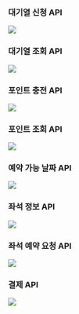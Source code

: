 ### 대기열 신청 API
[![](https://mermaid.ink/img/pako:eNp1Uk1v00AQ_SujveImdrxO4j1UipQeKtQ0xOWSOIeVvU1XxOuw3gVKlEvFocdKHJBQQeKEkLjAif8U_wjGHylChT2sZt_MvDczO1uS5KkgjBTipRUqEWPJV5pnsQI8o8TkGp4XQjfvDddGJnLDlYHR9PQxGAn9SiYCeAFFYz6OmYlUFlWErozG39yV0NHxMTIzWEzPo4sldJMci9Km-5pLI9Wqq8VKFuZQEIZiQqvKwCLBadq4WhDdT2pFBhXFMyusKD_cQXnzvfz4rfx8B_v3P_ZfPjVJdSSmtBmL-Wg8hiTPMq5SkAraKmqWJSRWa6HMhczEmVyvZeH8VUFDhmxHDwUu5rPR5On_Gf_VwGEimqsXf7pGtBoXUs5Ooun5JDpZwgT2P2_Lr7-gvL0v393H6jDcWBGHZEJnXKb419sKj4m5EpmICUMzFZfcrk1MYrXDUG5NHl2rhLBLvi6EQ-wm5eawGw8o9of7cdYsUL1HDsEvJmxL3hDmBWGn5_ZdSl3f9emgN3DINWEh7XjDXtAPhz71aRgGO4e8zXNkdTuDvk8Db-jRfuDRYUhrunntNNqios7t6qrV3_0GNVLrlQ?type=png)](https://mermaid.live/edit#pako:eNp1Uk1v00AQ_SujveImdrxO4j1UipQeKtQ0xOWSOIeVvU1XxOuw3gVKlEvFocdKHJBQQeKEkLjAif8U_wjGHylChT2sZt_MvDczO1uS5KkgjBTipRUqEWPJV5pnsQI8o8TkGp4XQjfvDddGJnLDlYHR9PQxGAn9SiYCeAFFYz6OmYlUFlWErozG39yV0NHxMTIzWEzPo4sldJMci9Km-5pLI9Wqq8VKFuZQEIZiQqvKwCLBadq4WhDdT2pFBhXFMyusKD_cQXnzvfz4rfx8B_v3P_ZfPjVJdSSmtBmL-Wg8hiTPMq5SkAraKmqWJSRWa6HMhczEmVyvZeH8VUFDhmxHDwUu5rPR5On_Gf_VwGEimqsXf7pGtBoXUs5Ooun5JDpZwgT2P2_Lr7-gvL0v393H6jDcWBGHZEJnXKb419sKj4m5EpmICUMzFZfcrk1MYrXDUG5NHl2rhLBLvi6EQ-wm5eawGw8o9of7cdYsUL1HDsEvJmxL3hDmBWGn5_ZdSl3f9emgN3DINWEh7XjDXtAPhz71aRgGO4e8zXNkdTuDvk8Db-jRfuDRYUhrunntNNqios7t6qrV3_0GNVLrlQ)
<!--
[![](https://mermaid.ink/img/pako:eNrNVEFLG0EU_iuPObUQNWsSNXsQUgySQxMxitCuyLg70YFkJp2ZVWMQpHiw1EN7qtgoXkpbECqtlBT6i7Kb_9DZnV3UaKC9dQ67M-9973vfezO8LnK5R5CNJHnlE-aSBYq3BG45DPQquYoLWJVEmHMbC0Vd2sZMQWmp8tBYJ2KHugSwBGm2DzELWOFNLGOQtwlPXK7TCrWxi6mibOupiTDfKPXE_LzOZcPLpVp9ZR2mEvxUgp8SZItKlUrUUB2Q6LDB1wQVz7gSo3anEmxoUOY966zeQaW-uyyCKEHJDonpQCqsfOkwg8dNFcuMzL4EKmGhVi1DbRkYV0D2tDYDTMEmHCagVl2sVaqL4HJft0UHFrLAd9JC0vWY6oRirVRZuQ9-THzSpw3KGnwcddzgCLjBRjCmn1GB-gaWy_WlWrVeXofg5HDQvw4_3EDw_Xh42r8NIk19teNrbBIpQW1jpqv960ITlv-vVpY8mnjz8D0o8yBwUxDsdUbua0SR2hZ8FxjZhZKBr5laIq7ynkvainJ2G31fK5FtziRZh_D8JvjWT4QO3_eCT78huO4N-m_072N4fgjh66vw7Gt48S5RHl3XGL0jTU8Fj1W8yP9Z7_D0KLy4gsGPy8H1efD2FMLjnhafARb8PAIW3hzD4NdJ-Fnr7l0Oz77ca3d8cBjKoBYRLUw9Pce6kdFBapu0iINsvfVIA_tN5SCHHWgo9hWvd5iLbCV8kkF-28MqHXvIbmDdkAzSkwrZXbSH7JnipJW3ZuYKc3krN12cLmZQB9kT1uz0ZL6Yy84WrGIxn7VmcgcZtM-5prAmc_lsVvuyVmFOh1i5mO9F7DRJiUf1ZH1uRm88gQ_-AJks4W4?type=png)](https://mermaid.live/edit#pako:eNrNVEFLG0EU_iuPObUQNWsSNXsQUgySQxMxitCuyLg70YFkJp2ZVWMQpHiw1EN7qtgoXkpbECqtlBT6i7Kb_9DZnV3UaKC9dQ67M-9973vfezO8LnK5R5CNJHnlE-aSBYq3BG45DPQquYoLWJVEmHMbC0Vd2sZMQWmp8tBYJ2KHugSwBGm2DzELWOFNLGOQtwlPXK7TCrWxi6mibOupiTDfKPXE_LzOZcPLpVp9ZR2mEvxUgp8SZItKlUrUUB2Q6LDB1wQVz7gSo3anEmxoUOY966zeQaW-uyyCKEHJDonpQCqsfOkwg8dNFcuMzL4EKmGhVi1DbRkYV0D2tDYDTMEmHCagVl2sVaqL4HJft0UHFrLAd9JC0vWY6oRirVRZuQ9-THzSpw3KGnwcddzgCLjBRjCmn1GB-gaWy_WlWrVeXofg5HDQvw4_3EDw_Xh42r8NIk19teNrbBIpQW1jpqv960ITlv-vVpY8mnjz8D0o8yBwUxDsdUbua0SR2hZ8FxjZhZKBr5laIq7ynkvainJ2G31fK5FtziRZh_D8JvjWT4QO3_eCT78huO4N-m_072N4fgjh66vw7Gt48S5RHl3XGL0jTU8Fj1W8yP9Z7_D0KLy4gsGPy8H1efD2FMLjnhafARb8PAIW3hzD4NdJ-Fnr7l0Oz77ca3d8cBjKoBYRLUw9Pce6kdFBapu0iINsvfVIA_tN5SCHHWgo9hWvd5iLbCV8kkF-28MqHXvIbmDdkAzSkwrZXbSH7JnipJW3ZuYKc3krN12cLmZQB9kT1uz0ZL6Yy84WrGIxn7VmcgcZtM-5prAmc_lsVvuyVmFOh1i5mO9F7DRJiUf1ZH1uRm88gQ_-AJks4W4)
-->
<!--
[![](https://mermaid.ink/img/pako:eNptUT1LA0EQ_SvD1kr6KwKBBLlCDZ5p9FJsdid6mNs790OQEIiNIAixMAqSIqWFwqEp_E25u__g3m2CRdximY_HvDfzxoQlHIlHFF4bFAzbEb2QNA4F2NdiOpHQUyhdnlKpIxalVGjwhUbJMNX_NVtdf7cYoLyJGAJVoFy4i2lTTQdU1SA-cH33Vyr2m0072YPzg85pHxo6uULRiJQy2Bgb2_f5ZCO861vshtCDXs9vQ57NIH-crn-y4nUFxXKef6_W2RTK2Uc5f8-fFlDeL8u7zAIX5csDFG_Pxdenm7eZtOWviaEipmK7haOsVFp9J52ge3wUdPoOGooaEwqyR2KUMY24Pfm4KoZEX2KMIfFsyHFIzUiHJBQTC6VGJ8GtYMTT0uAeMSmneusQ8YZ0pGzV3u0sSf5y5JF17dDZWrs7-QUqobJ3?type=png)](https://mermaid.live/edit#pako:eNptUT1LA0EQ_SvD1kr6KwKBBLlCDZ5p9FJsdid6mNs790OQEIiNIAixMAqSIqWFwqEp_E25u__g3m2CRdximY_HvDfzxoQlHIlHFF4bFAzbEb2QNA4F2NdiOpHQUyhdnlKpIxalVGjwhUbJMNX_NVtdf7cYoLyJGAJVoFy4i2lTTQdU1SA-cH33Vyr2m0072YPzg85pHxo6uULRiJQy2Bgb2_f5ZCO861vshtCDXs9vQ57NIH-crn-y4nUFxXKef6_W2RTK2Uc5f8-fFlDeL8u7zAIX5csDFG_Pxdenm7eZtOWviaEipmK7haOsVFp9J52ge3wUdPoOGooaEwqyR2KUMY24Pfm4KoZEX2KMIfFsyHFIzUiHJBQTC6VGJ8GtYMTT0uAeMSmneusQ8YZ0pGzV3u0sSf5y5JF17dDZWrs7-QUqobJ3)
-->

### 대기열 조회 API
[![](https://mermaid.ink/img/pako:eNqNVFtLG0EY_Ssf82QxmsRsYrIPQmiDDW2jTSItGpFhd4xLzUy6O2u0IWBrHmybB0svXkgK0kIo9EFLH_xN7uQ_dGY316rgPn37Xc453xlm6shgJkE6cshrl1CDPLJw2caVEgX5pQ3ObFhxiB38V7HNLcOqYsohvZy9mSwQe8cyCGAHnCC82ZMnpuWoDlsFJRp0KJKZhQWJqsPaYqa4DmGDST02D9ewxS1aDjscc9cJ113ZmjUbfYnLWTnW59UhqAWlflKWp31OHRTSc5e4RBwfiWYbxLvf4uyX-H4E4rAt2k0Q5xe9s1Yw7s_MyOmZIfraaj6dewIGq1QwNcGi0Nfmg65PsONtuSqmr4DsWg53guS4rMG2tmqahuioQ-0kq8oSyZnPFJaXcoXMOuTA-3Moule-2mY7GCDbDgmITEYcoIwHjCM4pURhKb2MltlA76jjdrdEt9n79h7Ez0-icwVea__66kIc__3fO9E5gWLx6YR3g-82Dx_L0x23cFzSpIV3OabYpoZ6wOu2vB8t8bF9fdF8MDl5l5O9U2ngZe_0izh42ztoh3zI0ajvqW-ZsvNetg208S2b1YCSGjyUKzKa2TVIlVuMwlRuqbiReZktFDdepLPFbG5xY6WQyd9T8bj94H2-9M473tGJ6O6D-PpBdPZH5zG2Bu0bOQzUbUMhVCF2BVumvPZ1lS8hvkUqpIR0GZpkE7vbvIRKtCFbsctZYY8aSN_E0pUQcqsm5oNnYpiV5yyfimfBW-I_KSEkbzvS62gX6dF4anYukohoWiQWiWnzc_MhtIf0lDYbTc7FE6lkTItpqVS8EUJvGJOokdn5REyLR5NRLRGPasmU5sOt-kVuu5LRZm55q8_f-AdD77GG?type=png)](https://mermaid.live/edit#pako:eNqNVFtLG0EY_Ssf82QxmsRsYrIPQmiDDW2jTSItGpFhd4xLzUy6O2u0IWBrHmybB0svXkgK0kIo9EFLH_xN7uQ_dGY316rgPn37Xc453xlm6shgJkE6cshrl1CDPLJw2caVEgX5pQ3ObFhxiB38V7HNLcOqYsohvZy9mSwQe8cyCGAHnCC82ZMnpuWoDlsFJRp0KJKZhQWJqsPaYqa4DmGDST02D9ewxS1aDjscc9cJ113ZmjUbfYnLWTnW59UhqAWlflKWp31OHRTSc5e4RBwfiWYbxLvf4uyX-H4E4rAt2k0Q5xe9s1Yw7s_MyOmZIfraaj6dewIGq1QwNcGi0Nfmg65PsONtuSqmr4DsWg53guS4rMG2tmqahuioQ-0kq8oSyZnPFJaXcoXMOuTA-3Moule-2mY7GCDbDgmITEYcoIwHjCM4pURhKb2MltlA76jjdrdEt9n79h7Ez0-icwVea__66kIc__3fO9E5gWLx6YR3g-82Dx_L0x23cFzSpIV3OabYpoZ6wOu2vB8t8bF9fdF8MDl5l5O9U2ngZe_0izh42ztoh3zI0ajvqW-ZsvNetg208S2b1YCSGjyUKzKa2TVIlVuMwlRuqbiReZktFDdepLPFbG5xY6WQyd9T8bj94H2-9M473tGJ6O6D-PpBdPZH5zG2Bu0bOQzUbUMhVCF2BVumvPZ1lS8hvkUqpIR0GZpkE7vbvIRKtCFbsctZYY8aSN_E0pUQcqsm5oNnYpiV5yyfimfBW-I_KSEkbzvS62gX6dF4anYukohoWiQWiWnzc_MhtIf0lDYbTc7FE6lkTItpqVS8EUJvGJOokdn5REyLR5NRLRGPasmU5sOt-kVuu5LRZm55q8_f-AdD77GG)
<!--
[![](https://mermaid.ink/img/pako:eNqNk99rE0EQx_-VYZ8UYn5e0uYeCtGEcA8moakU9KRsbzftYrIX7_baxBCotIXY9qUPhaBpUSgo4kOQKvFfyl3-Bze3F6JWsftwtzv7nZnPDDs9ZNmEIh259KVHuUWLDO84uGVykKtgCduBJy511LmNHcEs1sZcQKFm3DbWqbPHLArYBVdtb2uKWOBt7IYisg33LFumdcTWPmaC8Z37ykN956kfrK3JXDqUSxuQiMSJSJxwBRaem-hF9k1lNkg_KqBmSPeISgdPhgNG1F1klfcLIh0ajJOHXYM8-iOc8ljofg25ToXD6B4lsKxj7mNy5YObAhQkMBc2C8aGsv9OEBY4r2mL8Ya9VCj-eRd0eLZeqteqlXrpOVT8z8fgnx1MJ-Pg-jy4nEBw-Hp2OFKOtCmbu8xZrhqV8j-Til3H3gdO96HQdCgm3bIt6ecZSx2LtgWz-X9xZsOj4OoLBIOR_3UQXB37pwP_9DouMb8fQSW4GcD0x1nw8QCC0fvZ209_pSxWKyWQj43bAmiHucK9A3LF3mDWCyoM1_UouTuwPx5NJ2_88bvg8gAk82w4mZ2PpmNJ-OFGljK7GIa4FyfBybeomoiak8X7DP8mRzHUok4LMyKnqDc3mkjs0hY1kS63hDaw1xQmMnlfSrEn7HqXW0gXjkdjyGsTLBZDh_QGll2JITknSO-hDtIzWlxbzeTSuWxSrpXUSi6GukhPp3Px5Goqvaql8-l8JqNl-zH0yrZliFR8JZnSkloyr-XyuaSWDcM9De-i8JQwOdeP1eCH89__CVeDcEw?type=png)](https://mermaid.live/edit#pako:eNqNk99rE0EQx_-VYZ8UYn5e0uYeCtGEcA8moakU9KRsbzftYrIX7_baxBCotIXY9qUPhaBpUSgo4kOQKvFfyl3-Bze3F6JWsftwtzv7nZnPDDs9ZNmEIh259KVHuUWLDO84uGVykKtgCduBJy511LmNHcEs1sZcQKFm3DbWqbPHLArYBVdtb2uKWOBt7IYisg33LFumdcTWPmaC8Z37ykN956kfrK3JXDqUSxuQiMSJSJxwBRaem-hF9k1lNkg_KqBmSPeISgdPhgNG1F1klfcLIh0ajJOHXYM8-iOc8ljofg25ToXD6B4lsKxj7mNy5YObAhQkMBc2C8aGsv9OEBY4r2mL8Ya9VCj-eRd0eLZeqteqlXrpOVT8z8fgnx1MJ-Pg-jy4nEBw-Hp2OFKOtCmbu8xZrhqV8j-Til3H3gdO96HQdCgm3bIt6ecZSx2LtgWz-X9xZsOj4OoLBIOR_3UQXB37pwP_9DouMb8fQSW4GcD0x1nw8QCC0fvZ209_pSxWKyWQj43bAmiHucK9A3LF3mDWCyoM1_UouTuwPx5NJ2_88bvg8gAk82w4mZ2PpmNJ-OFGljK7GIa4FyfBybeomoiak8X7DP8mRzHUok4LMyKnqDc3mkjs0hY1kS63hDaw1xQmMnlfSrEn7HqXW0gXjkdjyGsTLBZDh_QGll2JITknSO-hDtIzWlxbzeTSuWxSrpXUSi6GukhPp3Px5Goqvaql8-l8JqNl-zH0yrZliFR8JZnSkloyr-XyuaSWDcM9De-i8JQwOdeP1eCH89__CVeDcEw)
-->
<!--
[![](https://mermaid.ink/img/pako:eNqNk0Fr2zAUx7_KQ6cNsuXuQyEjIfgwJzQpg82jqNZLK5ZImSU3DSHQ0RaytpceCmFLywaFjbFDGN3IvlJsf4fJlkM2urH6IEvv_Z_-Pwm9EQkkQ-IQha8jFAFWOd0Nac8XYL5KoGUIWwpDu-7TUPOA96nQUGm6d4MtDPd5gEAVKDu9q6lSTXeoykVsBx4E0tiGentAueZi96GtsGNm_Whjw3g5UK-1oVyIy4W4rDTVkSqPIiN02bjAbrqmqGBxIMsBZzZXRE1-xeFAhwv2ZOiyrXwTq1tlf99oE3XIcR8ZrJkzCl_YGtrVYIGAK3hWcds2_qdvfpiMf5uLjlwrLHXG4MCLzVqr2fBatZfgxV9OID4_XC7myc1FcrWA5OhNejSzhdg1F7n2rDdcr_5PU70XygEIHEClGyJlw7o09Jlj7SDAvuZS_BcnnR4n118hmczib5Pk-iQ-m8RnN48N5o9j8JLbCSx_niefDiGZfUjfff4rZbXh1cA8LCE14AFXWt0D2ZNtHrxC7SoVIbs_cDyfLRdv4_n75OoQDHM6XaQXs-XcEH68NUdJL6c57uVpcvq9OE1BLdjqLeZ_X5AS6WHYo5yZjhllQZ_oPeyhTxwzZdihUVf7xBdjI6WRlq2hCIijwwhLJOozqlcNRpwONbdSIqYnnku5XiPjpume2q7Mm3P8C0bvVjU?type=png)](https://mermaid.live/edit#pako:eNqNk0Fr2zAUx7_KQ6cNsuXuQyEjIfgwJzQpg82jqNZLK5ZImSU3DSHQ0RaytpceCmFLywaFjbFDGN3IvlJsf4fJlkM2urH6IEvv_Z_-Pwm9EQkkQ-IQha8jFAFWOd0Nac8XYL5KoGUIWwpDu-7TUPOA96nQUGm6d4MtDPd5gEAVKDu9q6lSTXeoykVsBx4E0tiGentAueZi96GtsGNm_Whjw3g5UK-1oVyIy4W4rDTVkSqPIiN02bjAbrqmqGBxIMsBZzZXRE1-xeFAhwv2ZOiyrXwTq1tlf99oE3XIcR8ZrJkzCl_YGtrVYIGAK3hWcds2_qdvfpiMf5uLjlwrLHXG4MCLzVqr2fBatZfgxV9OID4_XC7myc1FcrWA5OhNejSzhdg1F7n2rDdcr_5PU70XygEIHEClGyJlw7o09Jlj7SDAvuZS_BcnnR4n118hmczib5Pk-iQ-m8RnN48N5o9j8JLbCSx_niefDiGZfUjfff4rZbXh1cA8LCE14AFXWt0D2ZNtHrxC7SoVIbs_cDyfLRdv4_n75OoQDHM6XaQXs-XcEH68NUdJL6c57uVpcvq9OE1BLdjqLeZ_X5AS6WHYo5yZjhllQZ_oPeyhTxwzZdihUVf7xBdjI6WRlq2hCIijwwhLJOozqlcNRpwONbdSIqYnnku5XiPjpume2q7Mm3P8C0bvVjU)
-->
### 포인트 충전 API
[![](https://mermaid.ink/img/pako:eNp1kU1PAjEQhv9K0_Ma7z2QEFkjB3HD6kXLYWgHaMK2az9MDOG_O9suEbLaQ9OZeear74krp5ELHvAzoVW4MLD30EnL6MxVdJ69BfTF7sFHo0wPNrJ5s5w6W_RfRiGDwEJ5TpkFRNhCyJDelni5h0Z3sxlVFuzjsX59eNqw-94ZG8dxmiWFxx6CJcKZ0RVTB_B7ZFfkyBB96UZ4ryHeUJfYTdFM6b-L5cnWGJO3V92T90h7TQYd1qFF1nXbvKzaevNvSk6Slle8Q9-B0aTHaXBKHg_YoeSCnhp3kI5RcmnPhEKKrv22iovoE1a8DD7Kx8UOjoG89OPvzv3aqA1J-lw0z9KffwAF1at-?type=png)](https://mermaid.live/edit#pako:eNp1kU1PAjEQhv9K0_Ma7z2QEFkjB3HD6kXLYWgHaMK2az9MDOG_O9suEbLaQ9OZeear74krp5ELHvAzoVW4MLD30EnL6MxVdJ69BfTF7sFHo0wPNrJ5s5w6W_RfRiGDwEJ5TpkFRNhCyJDelni5h0Z3sxlVFuzjsX59eNqw-94ZG8dxmiWFxx6CJcKZ0RVTB_B7ZFfkyBB96UZ4ryHeUJfYTdFM6b-L5cnWGJO3V92T90h7TQYd1qFF1nXbvKzaevNvSk6Slle8Q9-B0aTHaXBKHg_YoeSCnhp3kI5RcmnPhEKKrv22iovoE1a8DD7Kx8UOjoG89OPvzv3aqA1J-lw0z9KffwAF1at-)
<!--
[![](https://mermaid.ink/img/pako:eNp1ksFuwjAMhl8lyplp9xyQkODQw0ZFt8sWDiYxEIkmXeJMmhDvPrcpGqgshyixP9u_45ylCRalkgm_MnqDSweHCK32gtfCUIjiPWEs9w4iOeM68CQqTxgNdvTIuairqbHB-O0MCkgileOUWQLBDtIA2V3xl71X8TSfc2YlPut187YVz11wnkapdcXesYQSmWnh7EyYI8QDihtyZJi-FmO8s0B31NV3l3Sg7ONkg7ANUo7-pnqOEbmtidC-G-5js2rq9Wuz2v4bMgRpL2eyxdiCszyrc2_Uko7YopaKjxb3kE-kpfYXRiFTaH68kYpixpkswsfRSrWHU2IrP_hHCH93tI7H_VL-w_AtLr9Nt7Xo?type=png)](https://mermaid.live/edit#pako:eNp1ksFuwjAMhl8lyplp9xyQkODQw0ZFt8sWDiYxEIkmXeJMmhDvPrcpGqgshyixP9u_45ylCRalkgm_MnqDSweHCK32gtfCUIjiPWEs9w4iOeM68CQqTxgNdvTIuairqbHB-O0MCkgileOUWQLBDtIA2V3xl71X8TSfc2YlPut187YVz11wnkapdcXesYQSmWnh7EyYI8QDihtyZJi-FmO8s0B31NV3l3Sg7ONkg7ANUo7-pnqOEbmtidC-G-5js2rq9Wuz2v4bMgRpL2eyxdiCszyrc2_Uko7YopaKjxb3kE-kpfYXRiFTaH68kYpixpkswsfRSrWHU2IrP_hHCH93tI7H_VL-w_AtLr9Nt7Xo)
-->

### 포인트 조회 API
[![](https://mermaid.ink/img/pako:eNqFUU1rwzAM_SvG54zefSgUmo0ctoVmu2zuQbXVztDYmT8KI-S_T4kT2tHDfDCW3tOT5Ndz5TRywQN-J7QKtwZOHlppGZ2Nis6z94A-xx34aJTpwEa2qav7ZIP-YhQyCCzk5z1nCxEOECaSPmQ832Ojh_WalAX7fCrf9mzVOWPjqk-EVHqYp6orYs2tBBsxZnTG5izhSxvBHo3VbBLKnAW5Fdlh9AYv-Id4FZtGIk7ydulXMJW8R1ropiKPNu5BG-zKpn59acr9f5VTrbS84C36FowmP_oxKXn8whYlF_TUeIR0jpJLOxAVUnTNj1VcRJ-w4KnTEBf7uDjCOVCWfvzDuWuM2pClz9nzyfrhF3gxq-g?type=png)](https://mermaid.live/edit#pako:eNqFUU1rwzAM_SvG54zefSgUmo0ctoVmu2zuQbXVztDYmT8KI-S_T4kT2tHDfDCW3tOT5Ndz5TRywQN-J7QKtwZOHlppGZ2Nis6z94A-xx34aJTpwEa2qav7ZIP-YhQyCCzk5z1nCxEOECaSPmQ832Ojh_WalAX7fCrf9mzVOWPjqk-EVHqYp6orYs2tBBsxZnTG5izhSxvBHo3VbBLKnAW5Fdlh9AYv-Id4FZtGIk7ydulXMJW8R1ropiKPNu5BG-zKpn59acr9f5VTrbS84C36FowmP_oxKXn8whYlF_TUeIR0jpJLOxAVUnTNj1VcRJ-w4KnTEBf7uDjCOVCWfvzDuWuM2pClz9nzyfrhF3gxq-g)
<!--
[![](https://mermaid.ink/img/pako:eNqFUsFqwzAM_RXjc0bvPhQKzUYO20KzXbb0oNrqZmiczJYLI-Tfp8QJ7ehgPhhJ7-lJstxL3RqUSgb8iug0bi18eGhqJ_hsNLVevAb0ye_Ak9W2A0eicIReY0d_gZuyuA1W6M9Wo4AgQjJvOVsgOECYSOaQ8HSPXdyt16ysxPtD_rIXq661jlZ9ZKQww9xyWTBrLqXEiAlrEjZHGV_KKHFvnRGTUOIsyLXIDslbPOMv4kVsaok50bulXiZ09B55oKuM1No4B0-wy6vy-anK9_9lTrm1k5ls0DdgDS-rH4O1pE9ssJaKTYNHiCeqZe0GpkKktvp2WiryETMZOwO07FaqI5wCR_nF39r24qOxvO_H9CGmfzH8ADDBtnY?type=png)](https://mermaid.live/edit#pako:eNqFUsFqwzAM_RXjc0bvPhQKzUYO20KzXbb0oNrqZmiczJYLI-Tfp8QJ7ehgPhhJ7-lJstxL3RqUSgb8iug0bi18eGhqJ_hsNLVevAb0ye_Ak9W2A0eicIReY0d_gZuyuA1W6M9Wo4AgQjJvOVsgOECYSOaQ8HSPXdyt16ysxPtD_rIXq661jlZ9ZKQww9xyWTBrLqXEiAlrEjZHGV_KKHFvnRGTUOIsyLXIDslbPOMv4kVsaok50bulXiZ09B55oKuM1No4B0-wy6vy-anK9_9lTrm1k5ls0DdgDS-rH4O1pE9ssJaKTYNHiCeqZe0GpkKktvp2WiryETMZOwO07FaqI5wCR_nF39r24qOxvO_H9CGmfzH8ADDBtnY)
-->

### 예약 가능 날짜 API
[![](https://mermaid.ink/img/pako:eNqVUztvgzAQ_isnz1TZGSpFSlplaBqFtENLhsM-WqtgU3NEiqL89xoMCi0ZUgZ0r---e_hOQlpFIhY1fTdkJC00fjgsUwP-m0u2Dl5qckGv0LGWukLDsDJMTlLF15zzzWpqTMgdtCTAGuogTmMWyJhh3QWpLPjDv63i7v5-RBvD--Nyt4eZtL5wxzNHbV5kbc1MIVMdkCPI3wSv5HR-BLZfZEIwFgy7Vg0-TSrYRyX45m6l7oa4WXlQ33wMPQJYc0GXqN7vI4cRxJBro2CUGfCAusAiI2g5LuABMuaZ4rIi4KDQNV9j7hob6tMquj1H6LGdj5_MdplsntfJcg_bEf7feanwzyCsYm35yjp-73VCPt6iDFwPnmrIQMYLnZgaEYmSXIla-Us4tcZU8CeVlIrYi4pybApORWrOPhQbtsnRSBGzaygSTdVW3h-OiHP0hUfCP-c3ay86Ke2P6SlcW3d05x_SsCwu?type=png)](https://mermaid.live/edit#pako:eNqVUztvgzAQ_isnz1TZGSpFSlplaBqFtENLhsM-WqtgU3NEiqL89xoMCi0ZUgZ0r---e_hOQlpFIhY1fTdkJC00fjgsUwP-m0u2Dl5qckGv0LGWukLDsDJMTlLF15zzzWpqTMgdtCTAGuogTmMWyJhh3QWpLPjDv63i7v5-RBvD--Nyt4eZtL5wxzNHbV5kbc1MIVMdkCPI3wSv5HR-BLZfZEIwFgy7Vg0-TSrYRyX45m6l7oa4WXlQ33wMPQJYc0GXqN7vI4cRxJBro2CUGfCAusAiI2g5LuABMuaZ4rIi4KDQNV9j7hob6tMquj1H6LGdj5_MdplsntfJcg_bEf7feanwzyCsYm35yjp-73VCPt6iDFwPnmrIQMYLnZgaEYmSXIla-Us4tcZU8CeVlIrYi4pybApORWrOPhQbtsnRSBGzaygSTdVW3h-OiHP0hUfCP-c3ay86Ke2P6SlcW3d05x_SsCwu)

### 좌석 정보 API
[![](https://mermaid.ink/img/pako:eNqNU01vwjAM_StRzkzce0BCAiYOY2hlO2zlYBKzRWuTLnGREOK_z23oqOgE9FD54znPz3EOUjmNMpEBfyq0CicGPj0UmRX8jRU5L14D-uiX4MkoU4IlMbeEXmFJ_yXHy3k_mKLfGYUCggjR7GMmQLCB0ID0Jubjv-7iYTTq0Cbi43G6Wouhcty4p2FAoBDRHdhl0Rt6s92LlftGG8GQU3RjzqCO8f5BrOsaazOz5ZyBJ62JOKGE6Zx5SjKslZuImbFaeKwHA2ScFbADk8MmR3FB0NZ0We4qPNM2Mu6qiWrq2bPul2m6fF6k0_WV2j-hmPMtxqkuHN2cbI-ieyEqMs2YqD0BLRuNmVk5kAX6AozmRT7UwUzSFxaYyYRNjVuocspkZo8MhYpcurdKJuQrHMiq1EDt3stkC9z4QPI2vjt39lEbfgtP8bE0b-b4C_sYE8k?type=png)](https://mermaid.live/edit#pako:eNqNU01vwjAM_StRzkzce0BCAiYOY2hlO2zlYBKzRWuTLnGREOK_z23oqOgE9FD54znPz3EOUjmNMpEBfyq0CicGPj0UmRX8jRU5L14D-uiX4MkoU4IlMbeEXmFJ_yXHy3k_mKLfGYUCggjR7GMmQLCB0ID0Jubjv-7iYTTq0Cbi43G6Wouhcty4p2FAoBDRHdhl0Rt6s92LlftGG8GQU3RjzqCO8f5BrOsaazOz5ZyBJ62JOKGE6Zx5SjKslZuImbFaeKwHA2ScFbADk8MmR3FB0NZ0We4qPNM2Mu6qiWrq2bPul2m6fF6k0_WV2j-hmPMtxqkuHN2cbI-ieyEqMs2YqD0BLRuNmVk5kAX6AozmRT7UwUzSFxaYyYRNjVuocspkZo8MhYpcurdKJuQrHMiq1EDt3stkC9z4QPI2vjt39lEbfgtP8bE0b-b4C_sYE8k)

### 좌석 예약 요청 API
[![](https://mermaid.ink/img/pako:eNqNU8FuwjAM_ZUo14E47dIDEhJM4jCoVthhKweTuhCtTbrUnVQh_n1uU0ZHN209VIn9_Oz3kpyksgnKQJb4XqFRONdwcJDHRvA3U2Sd2Jbo_L4AR1rpAgyJpSF0Cgv6KTkLl8NghO5DKxRQitIvh5g5EOyhbEHJ3uf9v5liPJ322gbiNVxHm52YKMuTO5o4bIiBtDVdVQ9-W_yMTqe12Ng3NB4MGfmtz2lMfHxIxPr-0731MFxywV0nPmDpQEL3mFeWUDh9OJKwqfjCbTAvrANX-wooS30wObJHKZ_Jvci1qQjLK09Xyc0uJgZiWyTA7C3Dvv7W9goft2r8XIbJ81bCrYLGf9b8tIjC9Spa7H4pwIwPz5vIwv40csDa9195Lx9AZxcGNH4RGzmSOXJrnfDtPTXBWNIRc4xlwMsEU6gyimVszgyFimxUGyUDchWOZNUa0112GaTAY48kX8EXa697TDQ_gEf_QtqHcv4E69UOUg?type=png)](https://mermaid.live/edit#pako:eNqNU8FuwjAM_ZUo14E47dIDEhJM4jCoVthhKweTuhCtTbrUnVQh_n1uU0ZHN209VIn9_Oz3kpyksgnKQJb4XqFRONdwcJDHRvA3U2Sd2Jbo_L4AR1rpAgyJpSF0Cgv6KTkLl8NghO5DKxRQitIvh5g5EOyhbEHJ3uf9v5liPJ322gbiNVxHm52YKMuTO5o4bIiBtDVdVQ9-W_yMTqe12Ng3NB4MGfmtz2lMfHxIxPr-0731MFxywV0nPmDpQEL3mFeWUDh9OJKwqfjCbTAvrANX-wooS30wObJHKZ_Jvci1qQjLK09Xyc0uJgZiWyTA7C3Dvv7W9goft2r8XIbJ81bCrYLGf9b8tIjC9Spa7H4pwIwPz5vIwv40csDa9195Lx9AZxcGNH4RGzmSOXJrnfDtPTXBWNIRc4xlwMsEU6gyimVszgyFimxUGyUDchWOZNUa0112GaTAY48kX8EXa697TDQ_gEf_QtqHcv4E69UOUg)

### 결제 API
[![](https://mermaid.ink/img/pako:eNqVVMFq20AQ_ZVhr3XIXYdAIA740ERUbg-tcljvjqsl0q66WtURIdBC6KH4WOglh5QUejWlh3xTbP9DR1o5VuKapDqI2Z33Zt6MRnPOhJHIAlbghxK1wAPF31uexRro2RfOWHhdoPXnnFunhMq5djDQDq3A3P3LuR8ONi8jtB-VQOAFFN7cxBxwx0e8aEBy5P3-XavY2dvrpA3gXXgcDU9gVxhSbt1uzqsMtfOEDvIx7w1aNa5gaE5RezBPnT96n0Lp7zcDUWlPJG46Fw4I-6ItOYCS1IOSPaqcOzLWyBZC6FXtAYgExamHmolGWyQqh1H1gFcrXjsbLJ6poqPhYfR7KXe_Z4vrK1h-u5z_uFpc3i6-_oRtpLWkgaYKHLSFQkKZjK228Xbus82nn-5uZ4vvf2D55Xr5eQbzX9P5zXQbselu2CbJrRFYFCihKEVtjcs0fZTTN7oeDvoqr_pReHwU9U-eHQJTmjVt_quTjcZhYs0ENE7Iwd2RcYem1LJ_Vs-JMvpZImsmEBUaLvStNbYjTbdfu9Hoh7MGPzWgG2m6cy14rQ4OuUpXEVZ5Ys16LEObcSVpIZzXlzFzCWYYs4BMiWNepi5msb4gKC-diSotWOBsiT1W5pK71f5gwZiT7B6jv_qtMeszSkWD89IvnWb3XPwFcDmCxA?type=png)](https://mermaid.live/edit#pako:eNqVVMFq20AQ_ZVhr3XIXYdAIA740ERUbg-tcljvjqsl0q66WtURIdBC6KH4WOglh5QUejWlh3xTbP9DR1o5VuKapDqI2Z33Zt6MRnPOhJHIAlbghxK1wAPF31uexRro2RfOWHhdoPXnnFunhMq5djDQDq3A3P3LuR8ONi8jtB-VQOAFFN7cxBxwx0e8aEBy5P3-XavY2dvrpA3gXXgcDU9gVxhSbt1uzqsMtfOEDvIx7w1aNa5gaE5RezBPnT96n0Lp7zcDUWlPJG46Fw4I-6ItOYCS1IOSPaqcOzLWyBZC6FXtAYgExamHmolGWyQqh1H1gFcrXjsbLJ6poqPhYfR7KXe_Z4vrK1h-u5z_uFpc3i6-_oRtpLWkgaYKHLSFQkKZjK228Xbus82nn-5uZ4vvf2D55Xr5eQbzX9P5zXQbselu2CbJrRFYFCihKEVtjcs0fZTTN7oeDvoqr_pReHwU9U-eHQJTmjVt_quTjcZhYs0ENE7Iwd2RcYem1LJ_Vs-JMvpZImsmEBUaLvStNbYjTbdfu9Hoh7MGPzWgG2m6cy14rQ4OuUpXEVZ5Ys16LEObcSVpIZzXlzFzCWYYs4BMiWNepi5msb4gKC-diSotWOBsiT1W5pK71f5gwZiT7B6jv_qtMeszSkWD89IvnWb3XPwFcDmCxA)


<!-- 
[![](https://mermaid.ink/img/pako:eNrNV11PE0EU_SuTebUQ-gGUfTAhtpgmBogFH6Q-DLtTOrGdqbOzQCUkaIgR0kQfRNHUpPgRNNGkUWP64h-i2__g7M623ZbdsmpE-9BsO_eec-89Z2Z3d6DODAw1aOJ7FqY6zhC0wVGlQIH8zOuCcbBqYq5-VxEXRCdVRAXIUYG5jqsiaHF-OXf-zzzmm0THAJnAVJfnYzJIoHVkukHGulpX304VE1evSmQNrF3PrtwBdqNpN_dA91Gz-6AFOq3GWftgwCwvZLjHqYHV1VxGxjwBnfreWbtlv_gG7OZR5-u3s5aEePKpe_Sh87ThA-s-PwD2q2f2l88Kz0PqlTAU6Gd06vQtH3dfHhdoQAvLS3nZg2S2X7e7h21gf_9oN_eDa5d5IJeJAb2E-AYGVUaoMEfL6o1OA1bVQMILU1G9NT-qijL8YSM93sTC4tRHb3GOpUi-DH_Pazez-eWlxXz2zkWZYYr6pnHS6r6qj5mGEd7-Qm4xc1HzskBO8GaU9q3fbt-K0r5vH_WNffzYPvoBpDM7h-9B52HTPm0MjO1LGE2_hTkp1sAKu4s9ElQW6qdaI9ibW8iOGkscoEVvjPLC2dJIEEbB_CYiZbRexs7ksTlIDhSLUCMgu7x-LjtYxlBacIOYIojb0zZq4niJo-HgsjzRlAyLTARIMazpOTK_groiW5BcPQRMjQimelO39197h95fcNMwkN9UwcSBbgobZgQP5TESgNAi4xUXIbpxUJ_KDMUYY58o6dFNdBHaP7aSumv1JFXHhbpLXpKlohQwmPiVCN6KjbGOHDEGnGyUBGBF0AdbwZUq44jXlEjINMkGrTgnvMQA06BCqHXhybeq7tJRPDfxx6bz55qWrmPTLFrl_8hSZ19adrNxqSYapQyyjfew4XkkZ4yX9BqjRcIrShO2RTE3S6Q6_iQK18_pqg-i4vD20L1puI4-pNdY99l-56Rh77ftw3cgLGlQfI7KXuUzCqq5Ti5JJsZrYXkTfbbBA3Xvofe03nlbD0t0FVj2SKqcOVaUj2EDU5ZHOEPOzqgQrrsp-6VJujWulDjbAhRvudrLnbHALGpktx0vDek0pkjXNc6mcnNBlnPGfaVR4_J2IIzBCpYeI4Z829txFgpQlHAFF6AmLw1cRFZZFGCB7spQZAmWr1EdaoJbOAbVy4L3cgi1IpIVx6B8ZYPaDtyGWiKZmpydik_PplKJ9NRsKp2OwRrUJuLJdGIymZxJxNMzybn43ExqNwbvMyYxEpPx9FwqMTOVlp-4zHPxbrtrDunuT6ZxE-Y?type=png)](https://mermaid.live/edit#pako:eNrNV11PE0EU_SuTebUQ-gGUfTAhtpgmBogFH6Q-DLtTOrGdqbOzQCUkaIgR0kQfRNHUpPgRNNGkUWP64h-i2__g7M623ZbdsmpE-9BsO_eec-89Z2Z3d6DODAw1aOJ7FqY6zhC0wVGlQIH8zOuCcbBqYq5-VxEXRCdVRAXIUYG5jqsiaHF-OXf-zzzmm0THAJnAVJfnYzJIoHVkukHGulpX304VE1evSmQNrF3PrtwBdqNpN_dA91Gz-6AFOq3GWftgwCwvZLjHqYHV1VxGxjwBnfreWbtlv_gG7OZR5-u3s5aEePKpe_Sh87ThA-s-PwD2q2f2l88Kz0PqlTAU6Gd06vQtH3dfHhdoQAvLS3nZg2S2X7e7h21gf_9oN_eDa5d5IJeJAb2E-AYGVUaoMEfL6o1OA1bVQMILU1G9NT-qijL8YSM93sTC4tRHb3GOpUi-DH_Pazez-eWlxXz2zkWZYYr6pnHS6r6qj5mGEd7-Qm4xc1HzskBO8GaU9q3fbt-K0r5vH_WNffzYPvoBpDM7h-9B52HTPm0MjO1LGE2_hTkp1sAKu4s9ElQW6qdaI9ibW8iOGkscoEVvjPLC2dJIEEbB_CYiZbRexs7ksTlIDhSLUCMgu7x-LjtYxlBacIOYIojb0zZq4niJo-HgsjzRlAyLTARIMazpOTK_groiW5BcPQRMjQimelO39197h95fcNMwkN9UwcSBbgobZgQP5TESgNAi4xUXIbpxUJ_KDMUYY58o6dFNdBHaP7aSumv1JFXHhbpLXpKlohQwmPiVCN6KjbGOHDEGnGyUBGBF0AdbwZUq44jXlEjINMkGrTgnvMQA06BCqHXhybeq7tJRPDfxx6bz55qWrmPTLFrl_8hSZ19adrNxqSYapQyyjfew4XkkZ4yX9BqjRcIrShO2RTE3S6Q6_iQK18_pqg-i4vD20L1puI4-pNdY99l-56Rh77ftw3cgLGlQfI7KXuUzCqq5Ti5JJsZrYXkTfbbBA3Xvofe03nlbD0t0FVj2SKqcOVaUj2EDU5ZHOEPOzqgQrrsp-6VJujWulDjbAhRvudrLnbHALGpktx0vDek0pkjXNc6mcnNBlnPGfaVR4_J2IIzBCpYeI4Z829txFgpQlHAFF6AmLw1cRFZZFGCB7spQZAmWr1EdaoJbOAbVy4L3cgi1IpIVx6B8ZYPaDtyGWiKZmpydik_PplKJ9NRsKp2OwRrUJuLJdGIymZxJxNMzybn43ExqNwbvMyYxEpPx9FwqMTOVlp-4zHPxbrtrDunuT6ZxE-Y)
-->